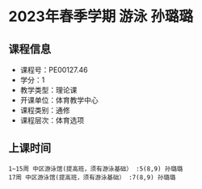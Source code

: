 # 2023年春季学期 游泳 孙璐璐






## 课程信息

- 课程号：PE00127.46
- 学分：1
- 教学类型：理论课
- 开课单位：体育教学中心
- 课程类别：通修
- 课程层次：体育选项

## 上课时间

```
1~15周 中区游泳馆(提高班，须有游泳基础） :5(8,9) 孙璐璐
17周 中区游泳馆(提高班，须有游泳基础） :7(8,9) 孙璐璐
```

